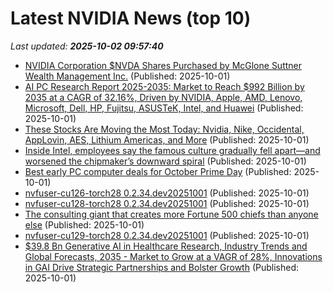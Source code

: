 # Latest NVIDIA News (top 10)
_Last updated: **2025-10-02 09:57:40**_

- [NVIDIA Corporation $NVDA Shares Purchased by McGlone Suttner Wealth Management Inc.](https://www.etfdailynews.com/2025/10/01/nvidia-corporation-nvda-shares-purchased-by-mcglone-suttner-wealth-management-inc/) (Published: 2025-10-01)
- [AI PC Research Report 2025-2035: Market to Reach $992 Billion by 2035 at a CAGR of 32.16%, Driven by NVIDIA, Apple, AMD, Lenovo, Microsoft, Dell, HP, Fujitsu, ASUSTeK, Intel, and Huawei](https://www.globenewswire.com/news-release/2025/10/01/3159281/28124/en/AI-PC-Research-Report-2025-2035-Market-to-Reach-992-Billion-by-2035-at-a-CAGR-of-32-16-Driven-by-NVIDIA-Apple-AMD-Lenovo-Microsoft-Dell-HP-Fujitsu-ASUSTeK-Intel-and-Huawei.html) (Published: 2025-10-01)
- [These Stocks Are Moving the Most Today: Nvidia, Nike, Occidental, AppLovin, AES, Lithium Americas, and More](https://biztoc.com/x/ba54d0b7a30acb3f) (Published: 2025-10-01)
- [Inside Intel, employees say the famous culture gradually fell apart—and worsened the chipmaker’s downward spiral](https://fortune.com/2025/10/01/intel-company-culture-changes-grove-tan-nvidia/) (Published: 2025-10-01)
- [Best early PC computer deals for October Prime Day](https://www.pcworld.com/article/2832644/best-pc-computer-october-prime-day-early-deals.html) (Published: 2025-10-01)
- [nvfuser-cu126-torch28 0.2.34.dev20251001](https://pypi.org/project/nvfuser-cu126-torch28/0.2.34.dev20251001/) (Published: 2025-10-01)
- [nvfuser-cu128-torch28 0.2.34.dev20251001](https://pypi.org/project/nvfuser-cu128-torch28/0.2.34.dev20251001/) (Published: 2025-10-01)
- [The consulting giant that creates more Fortune 500 chiefs than anyone else](https://fortune.com/2025/10/01/mckinsey-creates-more-fortune-500-ceos-than-anyone-else/) (Published: 2025-10-01)
- [nvfuser-cu129-torch28 0.2.34.dev20251001](https://pypi.org/project/nvfuser-cu129-torch28/0.2.34.dev20251001/) (Published: 2025-10-01)
- [$39.8 Bn Generative AI in Healthcare Research, Industry Trends and Global Forecasts, 2035 - Market to Grow at a VAGR of 28%, Innovations in GAI Drive Strategic Partnerships and Bolster Growth](https://www.globenewswire.com/news-release/2025/10/01/3159268/28124/en/39-8-Bn-Generative-AI-in-Healthcare-Research-Industry-Trends-and-Global-Forecasts-2035-Market-to-Grow-at-a-VAGR-of-28-Innovations-in-GAI-Drive-Strategic-Partnerships-and-Bolster-Gr.html) (Published: 2025-10-01)
